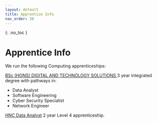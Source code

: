 ```yaml
---
layout: default
title: Apprentice Info
nav_order: 38
---
```


{: .no_toc }

# Apprentice Info

We run the following Computing apprenticeships:

[BSc (HONS) DIGITAL AND TECHNOLOGY SOLUTIONS
](https://martinsolent.github.io/bdats/)  3 year integrated degree with pathways in:

* Data Analyst
* Software Engineering
* Cyber Security Specialist
* Network Engineer


[HNC Data Analyst](https://martinsolent.github.io/data_level_4/) 2 year Level 4 apprenticeship.
